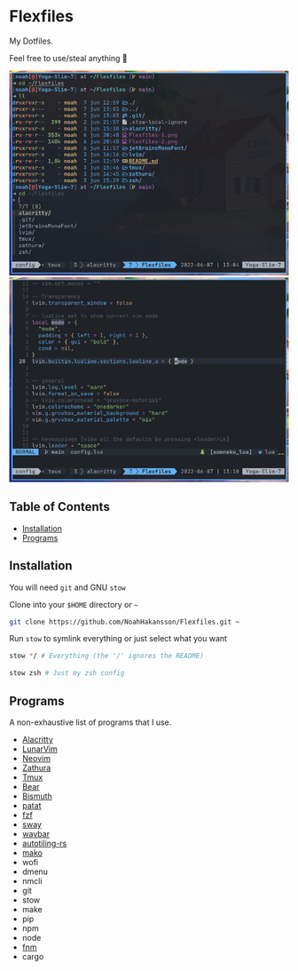 # Flexfiles

My Dotfiles.

Feel free to use/steal anything 🙂


![Flexfiles image 1](./Flexfiles-1.png)
![Flexfiles image 2](./Flexfiles-2.png)

## Table of Contents

- [Installation](#Installation)
- [Programs](#Programs)

## Installation

You will need `git` and GNU `stow`

Clone into your `$HOME` directory or `~`

```bash
git clone https://github.com/NoahHakansson/Flexfiles.git ~
```

Run `stow` to symlink everything or just select what you want

```bash
stow */ # Everything (the '/' ignores the README)
```

```bash
stow zsh # Just my zsh config
```

## Programs

A non-exhaustive list of programs that I use.

- [Alacritty](https://github.com/alacritty/alacritty)
- [LunarVim](https://www.lunarvim.org)
- [Neovim](https://neovim.io/)
- [Zathura](https://pwmt.org/projects/zathura/)
- [Tmux](https://github.com/tmux/tmux)
- [Bear](https://github.com/rizsotto/Bear)
- [Bismuth](https://github.com/Bismuth-Forge/bismuth)
- [patat](https://github.com/jaspervdj/patat)
- [fzf](https://github.com/junegunn/fzf)
- [sway](https://swaywm.org/)
- [waybar](https://github.com/Alexays/Waybar)
- [autotiling-rs](https://github.com/ammgws/autotiling-rs)
- [mako](https://github.com/emersion/mako)
- wofi
- dmenu
- nmcli
- git
- stow
- make
- pip
- npm
- node
- [fnm](https://github.com/Schniz/fnm)
- cargo

